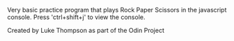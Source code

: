 Very basic practice program that plays Rock Paper Scissors in the javascript
console. Press 'ctrl+shift+j' to view the console.

Created by Luke Thompson as part of the Odin Project